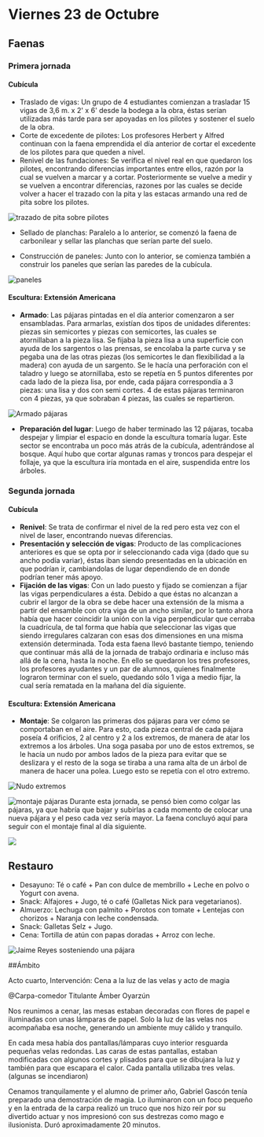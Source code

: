 # Viernes 23 de Octubre

## Faenas

### Primera jornada

#### Cubícula
- Traslado de vigas: Un grupo de 4 estudiantes comienzan a trasladar 15 vigas de 3,6 m. x 2' x 6' desde la bodega a la obra, éstas serían utilizadas más tarde para ser apoyadas en los pilotes y sostener el suelo de la obra.
- Corte de excedente de pilotes: Los profesores Herbert y Alfred continuan con la faena emprendida el día anterior de cortar el excedente de los pilotes para que queden a nivel.
- Renivel de las fundaciones: Se verifica  el nivel real en que quedaron los pilotes, encontrando diferencias importantes entre ellos, razón por la cual se vuelven a marcar y a cortar. Posteriormente se vuelve a medir y se vuelven a encontrar diferencias, razones por las cuales se decide volver a hacer el trazado con la pita y las estacas armando una red de pita sobre los pilotes. 

![trazado de pita sobre pilotes](img/faenas/DSC05677.JPG)

- Sellado de planchas: Paralelo a lo anterior, se comenzó la faena de carbonilear y sellar las planchas que serían parte del suelo.

- Construcción de paneles: Junto con lo anterior, se comienza también a construir los paneles que serían las paredes de la cubícula.

![paneles](img/faenas/DSC05686.JPG)

#### Escultura: Extensión Americana

- **Armado**: Las pájaras pintadas en el día anterior comenzaron a ser ensambladas. Para armarlas, existían dos tipos de unidades diferentes: piezas sin semicortes y piezas con semicortes, las cuales se atornillaban a la pieza lisa. Se fijaba la pieza lisa a una superficie con ayuda de los sargentos o las prensas, se encolaba la parte curva y se pegaba una de las otras piezas (los semicortes le dan flexibilidad a la madera) con ayuda de un sargento. Se le hacía una perforación con el taladro y luego se atornillaba, esto se repetía en 5 puntos diferentes por cada lado de la pieza lisa, por ende, cada pájara correspondía a 3 piezas: una lisa y dos con semi cortes. 4 de estas pájaras terminaron con 4 piezas, ya que sobraban 4 piezas, las cuales se repartieron.


![Armado pájaras](img/faenas/Escultura/DSC05573.JPG)

- **Preparación del lugar**: Luego de haber terminado las 12 pájaras, tocaba despejar y limpiar el espacio en donde la escultura tomaría lugar. Este sector se encontraba un poco más atrás de la cubícula, adentrándose al bosque. Aquí hubo que cortar algunas ramas y troncos para despejar el follaje, ya que la escultura iría montada en el aire, suspendida entre los árboles.

### Segunda jornada

#### Cubícula
- **Renivel**: Se trata de confirmar el nivel de la red pero esta vez con el nivel de laser, encontrando nuevas diferencias.
- **Presentación y selección de vigas**: Producto de las complicaciones anteriores es que se opta por ir seleccionando cada viga (dado que su ancho podía variar), éstas iban siendo presentadas en la ubicación en que podrían ir, cambiandolas de lugar dependiendo de en donde podrían tener más apoyo.
- **Fijación de las vigas**: Con un lado puesto y fijado se comienzan a fijar las vigas perpendiculares a ésta. Debido a que éstas no alcanzan a cubrir el largor de la obra se debe hacer una extensión de la misma a partir del ensamble con otra viga de un ancho similar, por lo tanto ahora había que hacer coincidir la unión con la viga perpendicular que cerraba la cuadrícula, de tal forma que había que seleccionar las vigas que siendo irregulares calzaran con esas dos dimensiones en una misma extensión determinada. Toda esta faena llevó bastante tiempo, teniendo que continuar más allá de la jornada de trabajo ordinaria e incluso más allá de la cena, hasta la noche. En ello se quedaron los tres profesores, los profesores ayudantes y un par de alumnos, quienes finalmente lograron terminar con el suelo, quedando sólo 1 viga a medio fijar, la cual sería rematada en la mañana del día siguiente.

#### Escultura: Extensión Americana

- **Montaje**: Se colgaron las primeras dos pájaras para ver cómo se comportaban en el aire. Para esto, cada pieza central de cada pájara poseía 4 orificios, 2 al centro y 2 a los extremos, de manera de atar los extremos a los árboles. Una soga pasaba por uno de estos extremos, se le hacía un nudo por ambos lados de la pieza para evitar que se deslizara y el resto de la soga se tiraba a una rama alta de un árbol de manera de hacer una polea. Luego esto se repetía con el otro extremo.

![Nudo extremos](img/obra/Escultura/DSC05729.JPG)

![montaje pájaras](img/faenas/Escultura/DSC05733.JPG)
Durante esta jornada, se pensó bien como colgar las pájaras, ya que habría que bajar y subirlas a cada momento de colocar una nueva pájara y el peso cada vez sería mayor. La faena concluyó aquí para seguir con el montaje final al día siguiente. 

![](img/obra/Escultura/DSC05740.JPG)

## Restauro

- Desayuno: Té o café + Pan con dulce de membrillo + Leche en polvo o Yogurt con avena.
- Snack: Alfajores + Jugo, té o café (Galletas Nick para vegetarianos).
- Almuerzo: Lechuga con palmito + Porotos con tomate + Lentejas con chorizos + Naranja con leche condensada.
- Snack: Galletas Selz + Jugo.
- Cena: Tortilla de atún con papas doradas + Arroz con leche.



![Jaime Reyes sosteniendo una pájara](img/faenas/Escultura/DSC05590.JPG)


##Ámbito

Acto cuarto, Intervención: Cena a la luz de las velas y acto de magia

@Carpa-comedor Titulante Ámber Oyarzún

Nos reunimos a cenar, las mesas estaban decoradas con flores de papel e iluminadas con unas lámparas de papel. Solo la luz de las velas nos acompañaba esa noche, generando un ambiente muy cálido y tranquilo.

En cada mesa había dos pantallas/lámparas cuyo interior resguarda pequeñas velas redondas. Las caras de estas pantallas, estaban modificadas con algunos cortes y plisados para que se dibujara la luz y también para que escapara el calor. Cada pantalla utilizaba tres velas. (algunas se incendiaron)

Cenamos tranquilamente y el alumno de primer año, Gabriel Gascón tenía preparado una demostración de magia. Lo iluminaron con un foco pequeño y en la entrada de la carpa realizó un truco que nos hizo reír por su divertido actuar y nos impresionó con sus destrezas como mago e ilusionista. Duró aproximadamente 20 minutos.
